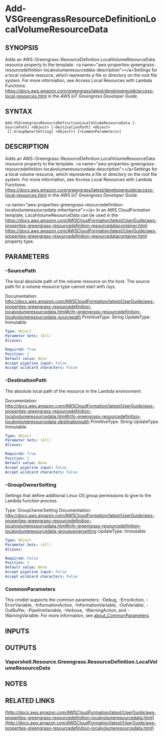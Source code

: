 # Add-VSGreengrassResourceDefinitionLocalVolumeResourceData

## SYNOPSIS
Adds an AWS::Greengrass::ResourceDefinition.LocalVolumeResourceData resource property to the template.
\<a name="aws-properties-greengrass-resourcedefinition-localvolumeresourcedata-description"\>\</a\>Settings for a local volume resource, which represents a file or directory on the root file system.
For more information, see Access Local Resources with Lambda Functions: https://docs.aws.amazon.com/greengrass/latest/developerguide/access-local-resources.html in the *AWS IoT Greengrass Developer Guide*.

## SYNTAX

```
Add-VSGreengrassResourceDefinitionLocalVolumeResourceData [-SourcePath] <Object> [-DestinationPath] <Object>
 [[-GroupOwnerSetting] <Object>] [<CommonParameters>]
```

## DESCRIPTION
Adds an AWS::Greengrass::ResourceDefinition.LocalVolumeResourceData resource property to the template.
\<a name="aws-properties-greengrass-resourcedefinition-localvolumeresourcedata-description"\>\</a\>Settings for a local volume resource, which represents a file or directory on the root file system.
For more information, see Access Local Resources with Lambda Functions: https://docs.aws.amazon.com/greengrass/latest/developerguide/access-local-resources.html in the *AWS IoT Greengrass Developer Guide*.

\<a name="aws-properties-greengrass-resourcedefinition-localvolumeresourcedata-inheritance"\>\</a\> In an AWS CloudFormation template, LocalVolumeResourceData can be used in the https://docs.aws.amazon.com/AWSCloudFormation/latest/UserGuide/aws-properties-greengrass-resourcedefinition-resourcedatacontainer.html: https://docs.aws.amazon.com/AWSCloudFormation/latest/UserGuide/aws-properties-greengrass-resourcedefinition-resourcedatacontainer.html property type.

## PARAMETERS

### -SourcePath
The local absolute path of the volume resource on the host.
The source path for a volume resource type cannot start with /sys.

Documentation: http://docs.aws.amazon.com/AWSCloudFormation/latest/UserGuide/aws-properties-greengrass-resourcedefinition-localvolumeresourcedata.html#cfn-greengrass-resourcedefinition-localvolumeresourcedata-sourcepath
PrimitiveType: String
UpdateType: Immutable

```yaml
Type: Object
Parameter Sets: (All)
Aliases:

Required: True
Position: 1
Default value: None
Accept pipeline input: False
Accept wildcard characters: False
```

### -DestinationPath
The absolute local path of the resource in the Lambda environment.

Documentation: http://docs.aws.amazon.com/AWSCloudFormation/latest/UserGuide/aws-properties-greengrass-resourcedefinition-localvolumeresourcedata.html#cfn-greengrass-resourcedefinition-localvolumeresourcedata-destinationpath
PrimitiveType: String
UpdateType: Immutable

```yaml
Type: Object
Parameter Sets: (All)
Aliases:

Required: True
Position: 2
Default value: None
Accept pipeline input: False
Accept wildcard characters: False
```

### -GroupOwnerSetting
Settings that define additional Linux OS group permissions to give to the Lambda function process.

Type: GroupOwnerSetting
Documentation: http://docs.aws.amazon.com/AWSCloudFormation/latest/UserGuide/aws-properties-greengrass-resourcedefinition-localvolumeresourcedata.html#cfn-greengrass-resourcedefinition-localvolumeresourcedata-groupownersetting
UpdateType: Immutable

```yaml
Type: Object
Parameter Sets: (All)
Aliases:

Required: False
Position: 3
Default value: None
Accept pipeline input: False
Accept wildcard characters: False
```

### CommonParameters
This cmdlet supports the common parameters: -Debug, -ErrorAction, -ErrorVariable, -InformationAction, -InformationVariable, -OutVariable, -OutBuffer, -PipelineVariable, -Verbose, -WarningAction, and -WarningVariable. For more information, see [about_CommonParameters](http://go.microsoft.com/fwlink/?LinkID=113216).

## INPUTS

## OUTPUTS

### Vaporshell.Resource.Greengrass.ResourceDefinition.LocalVolumeResourceData
## NOTES

## RELATED LINKS

[http://docs.aws.amazon.com/AWSCloudFormation/latest/UserGuide/aws-properties-greengrass-resourcedefinition-localvolumeresourcedata.html](http://docs.aws.amazon.com/AWSCloudFormation/latest/UserGuide/aws-properties-greengrass-resourcedefinition-localvolumeresourcedata.html)

